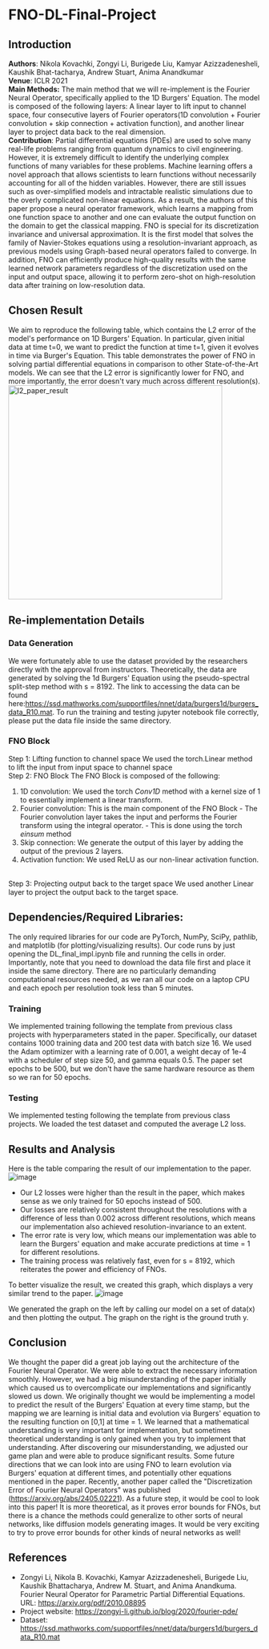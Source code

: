 # FNO-DL-Final-Project
## Introduction
**Authors**: Nikola Kovachki, Zongyi Li, Burigede Liu, Kamyar Azizzadenesheli, Kaushik Bhat-tacharya, Andrew Stuart, Anima Anandkumar 
<br>
**Venue**: ICLR 2021
<br>
**Main Methods:**
The main method that we will re-implement is the Fourier Neural Operator, specifically applied to the 1D Burgers' Equation. The model is composed of the following layers: A linear layer to lift input to channel space, four consecutive layers of Fourier operators(1D convolution + Fourier convolution + skip connection + activation function), and another linear layer to project data back to the real dimension. 
<br>
**Contribution**: Partial differential equations (PDEs) are used to solve many real-life problems ranging from quantum dynamics to civil engineering. However, it is extremely difficult to identify the underlying complex functions of many variables for these problems. Machine learning offers a novel approach that allows scientists to learn functions without necessarily accounting for all of the hidden variables. However, there are still issues such as over-simplified models and intractable realistic simulations due to the overly complicated non-linear equations.
As a result, the authors of this paper propose a neural operator framework, which learns a mapping from one function space to another and one can evaluate the output function on the domain to get the classical mapping. FNO is special for its discretization invariance and universal approximation. It is the first model that solves the family of Navier-Stokes equations using a resolution-invariant approach, as previous models using Graph-based neural operators failed to converge. In addition, FNO can efficiently produce high-quality results with the same learned network parameters regardless of the discretization used on the input and output space, allowing it to perform zero-shot on high-resolution data after training on low-resolution data.
## Chosen Result
We aim to reproduce the following table, which contains the L2 error of the model's performance on 1D Burgers' Equation. In particular, given initial data at time t=0, we want to predict the function at time t=1, given it evolves in time via Burger's Equation. This table demonstrates the power of FNO in solving partial differential equations in comparison to other State-of-the-Art models. We can see that the L2 error is significantly lower for FNO, and more importantly, the error doesn't vary much across different resolution(s). 
<img width="427" alt="l2_paper_result" src="https://github.com/JJBai2003/FNO-DL-Final-Project/assets/60070699/de44468d-6def-4836-9920-b0aa4b32e630">

## Re-implementation Details

### Data Generation
We were fortunately able to use the dataset provided by the researchers directly with the approval from instructors. Theoretically, the data are generated by solving the 1d Burgers' Equation using the pseudo-spectral split-step method with s = 8192. The link to accessing the data can be found here:https://ssd.mathworks.com/supportfiles/nnet/data/burgers1d/burgers_data_R10.mat. To run the training and testing jupyter notebook file correctly, please put the data file inside the same directory.

### FNO Block
Step 1: Lifting function to channel space
We used the torch.Linear method to lift the input from input space to channel space
<br>
Step 2: FNO Block
The FNO Block is composed of the following:
1. 1D convolution: We used the torch _Conv1D_ method with a kernel size of 1 to essentially implement a linear transform.
2. Fourier convolution: This is the main component of the FNO Block
<tab> - The Fourier convolution layer takes the input and performs the Fourier transform using the integral operator. 
<tab> - This is done using the torch _einsum_ method
3. Skip connection: We generate the output of this layer by adding the output of the previous 2 layers. 
4. Activation function: We used ReLU as our non-linear activation function.
<br>
Step 3: Projecting output back to the target space
We used another Linear layer to project the output back to the target space.

## Dependencies/Required Libraries:
The only required libraries for our code are PyTorch, NumPy, SciPy, pathlib, and matplotlib (for plotting/visualizing results). Our code runs by just opening the DL_final_impl.ipynb file and running the cells in order. Importantly, note that you need to download the data file first and place it inside the same directory. There are no particularly demanding computational resources needed, as we ran all our code on a laptop CPU and each epoch per resolution took less than 5 minutes.

### Training
We implemented training following the template from previous class projects with hyperparameters stated in the paper. Specifically, our dataset contains 1000 training data and 200 test data with batch size 16. We used the Adam optimizer with a learning rate of 0.001, a weight decay of 1e-4 with a scheduler of step size 50, and gamma equals 0.5.
The paper set epochs to be 500, but we don't have the same hardware resource as them so we ran for 50 epochs. 

### Testing
We implemented testing following the template from previous class projects. We loaded the test dataset and computed the average L2 loss. 

## Results and Analysis
Here is the table comparing the result of our implementation to the paper. 
![image](https://github.com/JJBai2003/FNO-DL-Final-Project/assets/60070699/508c09b0-01db-46e9-a8a5-a7785b34ad09)
- Our L2 losses were higher than the result in the paper, which makes sense as we only trained for 50 epochs instead of 500.
- Our losses are relatively consistent throughout the resolutions with a difference of less than 0.002 across different resolutions, which means our implementation also achieved resolution-invariance to an extent.   
- The error rate is very low, which means our implementation was able to learn the Burgers' equation and make accurate predictions at time = 1 for different resolutions.
- The training process was relatively fast, even for s = 8192, which reiterates the power and efficiency of FNOs.
  
To better visualize the result, we created this graph, which displays a very similar trend to the paper.
![image](https://github.com/JJBai2003/FNO-DL-Final-Project/assets/60070699/be891463-5bcf-4528-8c10-78bb6f3e3302)

We generated the graph on the left by calling our model on a set of data(x) and then plotting the output. The graph on the right is the ground truth y. 


## Conclusion
We thought the paper did a great job laying out the architecture of the Fourier Neural Operator. We were able to extract the necessary information smoothly. However, we had a big misunderstanding of the paper initially which caused us to overcomplicate our implementations and significantly slowed us down. We originally thought we would be implementing a model to predict the result of the Burgers' Equation at every time stamp, but the mapping we are learning is initial data and evolution via Burgers' equation to the resulting function on [0,1] at time = 1. We learned that a mathematical understanding is very important for implementation, but sometimes theoretical understanding is only gained when you try to implement that understanding. After discovering our misunderstanding, we adjusted our game plan and were able to produce significant results. 
Some future directions that we can look into are using FNO to learn evolution via Burgers' equation at different times, and potentially other equations mentioned in the paper. Recently, another paper called the "Discretization Error of Fourier Neural Operators" was published (https://arxiv.org/abs/2405.02221). As a future step, it would be cool to look into this paper! It is more theoretical, as it proves error bounds for FNOs, but there is a chance the methods could generalize to other sorts of neural networks, like diffusion models generating images. It would be very exciting to try to prove error bounds for other kinds of neural networks as well!

## References
- Zongyi Li, Nikola B. Kovachki, Kamyar Azizzadenesheli, Burigede Liu, Kaushik Bhattacharya, Andrew M. Stuart, and Anima Anandkuma. Fourier Neural Operator for Parametric Partial Differential Equations. URL: https://arxiv.org/pdf/2010.08895 
- Project website: https://zongyi-li.github.io/blog/2020/fourier-pde/
- Dataset: https://ssd.mathworks.com/supportfiles/nnet/data/burgers1d/burgers_data_R10.mat
